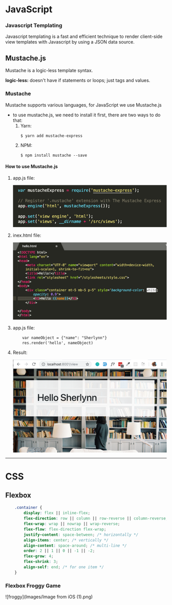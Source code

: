 # JavaScript

### Javascript Templating
Javascript templating is a fast and efficient technique to render client-side view templates with Javascript by using a JSON data source.

##  Mustache.js
Mustache is a logic-less template syntax.

**logic-less:** doesn't have if statements or loops; just tags and values.

### Mustache 
Mustache supports various languages, for JavaScript we use Mustache.js

* to use mustache.js, we need to install it first, there are two ways to do that:
    1. Yarn:
        ```
        $ yarn add mustache-express
        ```
    2. NPM:
        ```
        $ npm install mustache --save
        ```
#### How to use Mustache.js

1. app.js file:

    ![app.js](Images/1_ES10lxr7tdRFVEKcRAgLEw.png)

2. inex.html file:

    ![index.html](Images/1_FRcL9NQHI7Cvi2ELLmzJGQ.png)

3. app.js file:
    ``` JS
        var nameObject = {"name": "Sherlynn"}
        res.render('hello', nameObject)
    ```
4. Result:

    ![Hello {{name}}](Images/1_YaJ1vtsuwRMhfi8parlHOA.png)


---

# CSS

## Flexbox
``` css
    .container {
        display: flex || inline-flex;
        flex-direction: row || column || row-reverse || column-reverse;
        flex-wrap: wrap || nowrap || wrap-reverse;
        flex-flow: flex-direction flex-wrap;
        justify-content: space-between; /* horizontally */
        align-items: center; /* vertically */
        align-content: space-around; /* multi-line */
        order: 2 || 1 || 0 || -1 || -2;
        flex-grow: 4;
        flex-shrink: 3;
        align-self: end; /* for one item */
    }
```


### Flexbox Froggy Game

![froggy](Images/Image from iOS (1).png)